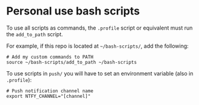 # Personal use bash scripts

To use all scripts as commands, the `.profile` script or equivalent must run the `add_to_path` script.

For example, if this repo is located at `~/bash-scripts/`, add the following:

```
# Add my custom commands to PATH
source ~/bash-scripts/add_to_path ~/bash-scripts
```

To use scripts in `push/` you will have to set an environment variable (also in `.profile`):
```
# Push notification channel name
export NTFY_CHANNEL="[channel]"
```